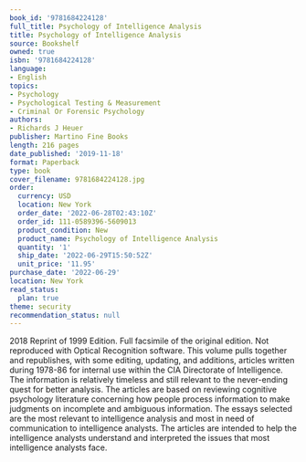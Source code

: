 ```yaml
---
book_id: '9781684224128'
full_title: Psychology of Intelligence Analysis
title: Psychology of Intelligence Analysis
source: Bookshelf
owned: true
isbn: '9781684224128'
language:
- English
topics:
- Psychology
- Psychological Testing & Measurement
- Criminal Or Forensic Psychology
authors:
- Richards J Heuer
publisher: Martino Fine Books
length: 216 pages
date_published: '2019-11-18'
format: Paperback
type: book
cover_filename: 9781684224128.jpg
order:
  currency: USD
  location: New York
  order_date: '2022-06-28T02:43:10Z'
  order_id: 111-0589396-5609013
  product_condition: New
  product_name: Psychology of Intelligence Analysis
  quantity: '1'
  ship_date: '2022-06-29T15:50:52Z'
  unit_price: '11.95'
purchase_date: '2022-06-29'
location: New York
read_status:
  plan: true
theme: security
recommendation_status: null
---
```

2018 Reprint of 1999 Edition. Full facsimile of the original edition. Not reproduced with Optical Recognition software. This volume pulls together and republishes, with some editing, updating, and additions, articles written during 1978-86 for internal use within the CIA Directorate of Intelligence. The information is relatively timeless and still relevant to the never-ending quest for better analysis. The articles are based on reviewing cognitive psychology literature concerning how people process information to make judgments on incomplete and ambiguous information. The essays selected are the most relevant to intelligence analysis and most in need of communication to intelligence analysts. The articles are intended to help the intelligence analysts understand and interpreted the issues that most intelligence analysts face.

